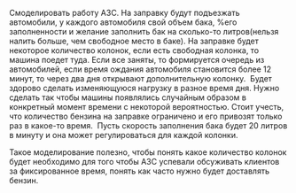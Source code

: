 Смоделировать работу АЗС. На заправку будут подъезжать автомобили, у каждого автомобиля свой объем бака, %его заполненности и желание заполнить бак на сколько-то литров(нельзя налить больше, чем свободное место в баке). На заправке будет некоторое количество колонок, если есть свободная колонка, то машина поедет туда. Если все заняты, то формируется очередь из автомобилей, если время ождания автомобиля становится более 12 минут, то через два дня открывают дополнительную колонку.  Будет здорово сделать изменяющуюся нагрузку в разное время дня. Нужно сделать так чтобы машины появлялись случайным образом в конкретный момент времени с некоторой вероятностью. Стоит учесть, что количество бензина на заправке ограничено и его привозят только раз в какое-то время.  Пусть скорость заполнения бака будет 20 литров в минуту и она может регулироваться для каждой колонки.

Такое моделирование полезно, чтобы понять какое количество колонок будет необходимо для того чтобы АЗС успевали обсуживать клиентов за фиксированное время, понять как часто нужно будет доставлять бензин.
